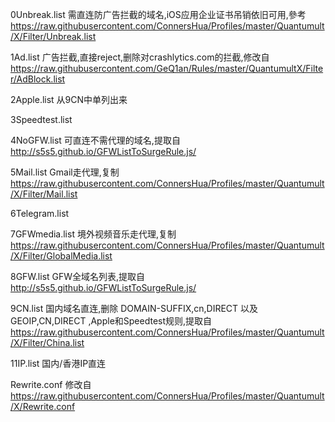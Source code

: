 0Unbreak.list 
需直连防广告拦截的域名,iOS应用企业证书吊销依旧可用,參考
https://raw.githubusercontent.com/ConnersHua/Profiles/master/Quantumult/X/Filter/Unbreak.list

1Ad.list 
广告拦截,直接reject,删除对crashlytics.com的拦截,修改自 
https://raw.githubusercontent.com/GeQ1an/Rules/master/QuantumultX/Filter/AdBlock.list

2Apple.list
从9CN中单列出来

3Speedtest.list

4NoGFW.list 
可直连不需代理的域名,提取自 
http://s5s5.github.io/GFWListToSurgeRule.js/

5Mail.list 
Gmail走代理,复制 
https://raw.githubusercontent.com/ConnersHua/Profiles/master/Quantumult/X/Filter/Mail.list

6Telegram.list 

7GFWmedia.list 
境外视频音乐走代理,复制 
https://raw.githubusercontent.com/ConnersHua/Profiles/master/Quantumult/X/Filter/GlobalMedia.list

8GFW.list 
GFW全域名列表,提取自 
http://s5s5.github.io/GFWListToSurgeRule.js/

9CN.list 
国内域名直连,删除 DOMAIN-SUFFIX,cn,DIRECT 以及 GEOIP,CN,DIRECT ,Apple和Speedtest规则,提取自 
https://raw.githubusercontent.com/ConnersHua/Profiles/master/Quantumult/X/Filter/China.list

11IP.list 国内/香港IP直连

Rewrite.conf 修改自
https://raw.githubusercontent.com/ConnersHua/Profiles/master/Quantumult/X/Rewrite.conf
